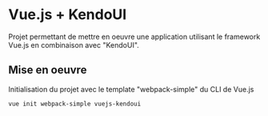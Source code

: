 # Vue.js + KendoUI

Projet permettant de mettre en oeuvre une application utilisant le framework Vue.js en combinaison avec "KendoUI".

## Mise en oeuvre

Initialisation du projet avec le template "webpack-simple" du CLI de Vue.js

```
vue init webpack-simple vuejs-kendoui
```


